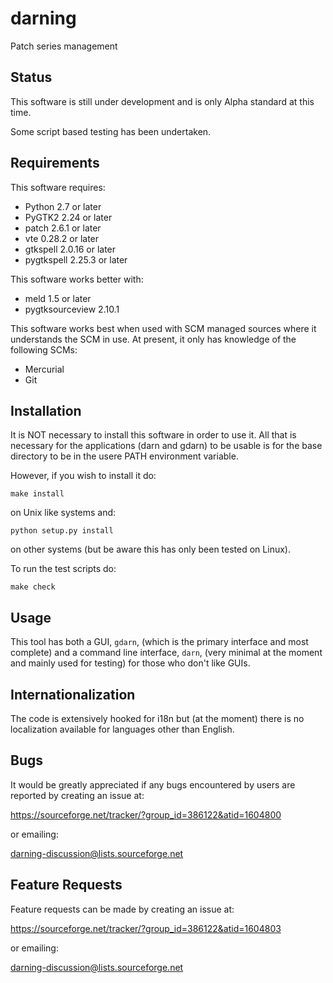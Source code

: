 darning
=======

Patch series management

Status
------

This software is still under development and is only Alpha standard at
this time.

Some script based testing has been undertaken.

Requirements
------------

This software requires:
 * Python 2.7 or later
 * PyGTK2 2.24 or later
 * patch 2.6.1 or later
 * vte 0.28.2 or later
 * gtkspell 2.0.16 or later
 * pygtkspell 2.25.3 or later

This software works better with:
 * meld 1.5 or later
 * pygtksourceview 2.10.1

This software works best when used with SCM managed sources where it
understands the SCM in use.  At present, it only has knowledge of the
following SCMs:
  * Mercurial
  * Git

Installation
------------

It is NOT necessary to install this software in order to use it.  All
that is necessary for the applications (darn and gdarn) to be usable is
for the base directory to be in the usere PATH environment variable.

However, if you wish to install it do:

    make install

on Unix like systems and:

    python setup.py install

on other systems (but be aware this has only been tested on Linux).

To run the test scripts do:

    make check

Usage
-----

This tool has both a GUI, `gdarn`, (which is the primary interface and
most complete) and a command line interface, `darn`, (very minimal at the
moment and mainly used for testing) for those who don't like GUIs.

Internationalization
--------------------

The code is extensively hooked for i18n but (at the moment) there is no
localization available for languages other than English.

Bugs
----

It would be greatly appreciated if any bugs encountered by users are
reported by creating an issue at:

<https://sourceforge.net/tracker/?group_id=386122&atid=1604800>

or emailing:

<darning-discussion@lists.sourceforge.net>

Feature Requests
----------------

Feature requests can be made by creating an issue at:

<https://sourceforge.net/tracker/?group_id=386122&atid=1604803>

or emailing:

<darning-discussion@lists.sourceforge.net>
